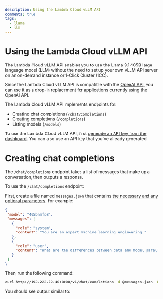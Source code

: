 ```yaml
---
description: Using the Lambda Cloud vLLM API
comments: true
tags:
  - llama
  - llm
---
```


# Using the Lambda Cloud vLLM API

The Lambda Cloud vLLM API enables you to use the Llama 3.1 405B large language
model (LLM) without the need to set up your own vLLM API server on an
on-demand instance or 1-Click Cluster (1CC).

Since the Lambda Cloud vLLM API is compatible with the [OpenAI
API](https://platform.openai.com/docs/overview), you can use it as a drop-in
replacement for applications currently using the OpenAI API.

The Lambda Cloud vLLM API implements endpoints for:

- [Creating chat completions](#creating-chat-completions) (`/chat/completions`)
- Creating completions (`/completions`)
- Listing models (`/models`)

To use the Lambda Cloud vLLM API, first [generate an API key from the
dashboard](https://cloud.lambdalabs.com/api-keys). You can also use an API key
that you've already generated.

# Creating chat completions

The `/chat/completions` endpoint takes a list of messages that make up a
conversation, then outputs a response.

To use the `/chat/completions` endpoint:

First, create a file named `messages.json` that contains [the necessary and
any optional
parameters](https://platform.openai.com/docs/api-reference/chat/create). For
example:

   ```json
   {
    "model": "405bnmfp8",
    "messages": [
      {
        "role": "system",
        "content": "You are an expert machine learning engineering."
      },
      {
        "role": "user",
        "content": "What are the differences between data and model parallelism?"
      }
    ]
   }
   ```

Then, run the following command:

```bash
curl http://192.222.52.40:8000/v1/chat/completions -d @messages.json -H "Authorization: Bearer secret_testing_768cff5cff2e446d891f5967174699f4.1veckDNxjf6j3l02KBwGGh322nt1OvCe" -H "Content-Type: application/json" | jq .
```

You should see output similar to:

```json

```
